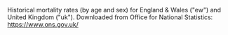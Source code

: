 Historical mortality rates (by age and sex) for England & Wales ("ew") and United Kingdom ("uk"). Downloaded from Office for National Statistics: https://www.ons.gov.uk/
